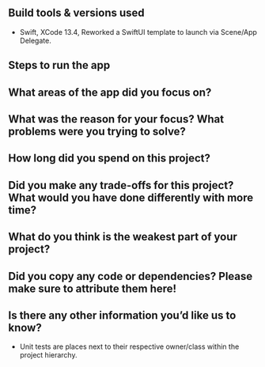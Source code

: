 ## Build tools & versions used
- Swift, XCode 13.4, Reworked a SwiftUI template to launch via Scene/App Delegate.

## Steps to run the app

## What areas of the app did you focus on?

## What was the reason for your focus? What problems were you trying to solve?

## How long did you spend on this project?

## Did you make any trade-offs for this project? What would you have done differently with more time?

## What do you think is the weakest part of your project?

## Did you copy any code or dependencies? Please make sure to attribute them here!

## Is there any other information you’d like us to know?
- Unit tests are places next to their respective owner/class within the project hierarchy.